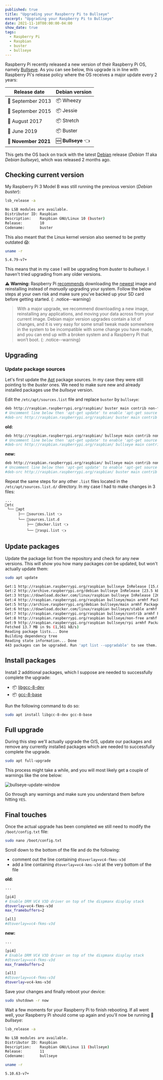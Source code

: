 ```yaml
---
published: true
title: "Upgrading your Raspberry Pi to Bullseye"
excerpt: "Upgrading your Raspberry Pi to Bullseye"
date: 2021-11-10T00:00:00-04:00
show_date: true
tags:
  - Raspberry Pi
  - Raspbian
  - buster
  - bullseye
---
```


Raspberry Pi recently released a new version of their Raspberry Pi OS, namely [Bullseye](https://www.raspberrypi.com/news/raspberry-pi-os-debian-bullseye/).
As you can see below, this upgrade is in line with Raspberry Pi's release policy where the OS receives a major update every 2 years:

| Release date   | Debian version    |
|----------------|------------|
| 📅 September 2013 | 📦 Wheezy     |
| 📅 September 2015 | 📦 Jessie     |
| 📅 August 2017    | 📦 Stretch    |
| 📅 June 2019      | 📦 Buster     |
| 📅 **November 2021**  | 🆕 **Bullseye** 👈 |

This gets the OS back on track with the latest [Debian](https://wiki.debian.org/DebianReleases#Production_Releases) release (*Debian 11* aka *Debian bullseye*), which was released 2 months ago.

## Checking current version

My Raspberry Pi 3 Model B was still running the previous version (*Debian buster*):

```bash
lsb_release -a
```

```bash
No LSB modules are available.
Distributor ID: Raspbian
Description:    Raspbian GNU/Linux 10 (buster)
Release:        10
Codename:       buster
```

This also meant that the Linux kernel version also seemed to be pretty outdated 😱:

```bash
uname -r
```

```bash
5.4.79-v7+
```

This means that in my case I will be upgrading from *buster* to *bullseye*. I haven't tried upgrading from any older versions.

⚠️ **Warning:** Raspberry Pi [recommends](https://www.raspberrypi.com/news/raspberry-pi-os-debian-bullseye/) downloading the [newest](https://www.raspberrypi.com/software/operating-systems/) image and reinstalling instead of *manually* upgrading your system. Follow the below steps at your own risk and make sure you've backed up your SD card before getting started.
{: .notice--warning}

> With a major upgrade, we recommend downloading a new image, reinstalling any applications, and moving your data across from your current image. Debian major version upgrades contain a lot of changes, and it is very easy for some small tweak made somewhere in the system to be incompatible with some change you have made, and you can end up with a broken system and a Raspberry Pi that won’t boot.
{: .notice--warning}

## Upgrading

### Update package sources

Let's first update the [Apt](https://wiki.debian.org/Apt) package sources. In my case they were still pointing to the *buster* ones. We need to make sure new and already installed packages use the *bullseye* version.

Edit the `/etc/apt/sources.list` file and replace `buster` by `bullseye`:

```bash
deb http://raspbian.raspberrypi.org/raspbian/ buster main contrib non-free rpi
# Uncomment line below then 'apt-get update' to enable 'apt-get source'
#deb-src http://raspbian.raspberrypi.org/raspbian/ buster main contrib non-free rpi
```

**old:**

```bash
deb http://raspbian.raspberrypi.org/raspbian/ bullseye main contrib non-free rpi
# Uncomment line below then 'apt-get update' to enable 'apt-get source'
#deb-src http://raspbian.raspberrypi.org/raspbian/ bullseye main contrib non-free rpi
```

**new:**

```bash
deb http://raspbian.raspberrypi.org/raspbian/ bullseye main contrib non-free rpi
# Uncomment line below then 'apt-get update' to enable 'apt-get source'
#deb-src http://raspbian.raspberrypi.org/raspbian/ buster main contrib non-free rpi
```

Repeat the same steps for any other `.list` files located in the `/etc/apt/sources.list.d/` directory. In my case I had to make changes in 3 files:

```text
...
📂etc
 └── 📂apt
      ├── 📝sources.list 👈
      └── 📂sources.list.d
          ├── 📝docker.list 👈
          └── 📝raspi.list 👈
```

## Update packages

Update the package list from the repository and check for any new versions. This will show you how many packages *can* be updated, but won't actually update them:

```bash
sudo apt update
```

```bash
Get:1 http://raspbian.raspberrypi.org/raspbian bullseye InRelease [15.0 kB]
Get:2 http://archive.raspberrypi.org/debian bullseye InRelease [23.5 kB]
Get:3 https://download.docker.com/linux/raspbian bullseye InRelease [26.7 kB]
Get:4 http://raspbian.raspberrypi.org/raspbian bullseye/main armhf Packages [13.2 MB]
Get:5 http://archive.raspberrypi.org/debian bullseye/main armhf Packages [200 kB]
Get:6 https://download.docker.com/linux/raspbian bullseye/stable armhf Packages [5,486 B]
Get:7 http://raspbian.raspberrypi.org/raspbian bullseye/contrib armhf Packages [60.2 kB]
Get:8 http://raspbian.raspberrypi.org/raspbian bullseye/non-free armhf Packages [106 kB]
Get:9 http://raspbian.raspberrypi.org/raspbian bullseye/rpi armhf Packages [1,360 B]
Fetched 13.7 MB in 9s (1,561 kB/s)
Reading package lists... Done
Building dependency tree
Reading state information... Done
443 packages can be upgraded. Run 'apt list --upgradable' to see them.
```

## Install packages

Install 2 additional packages, which I suppose are needed to successfully complete the upgrade:

- 📦 [libgcc-8-dev](https://packages.debian.org/buster/libgcc-8-dev)
- 📦 [gcc-8-base](https://packages.debian.org/buster/gcc-8-base)

Run the following command to do so:

```bash
sudo apt install libgcc-8-dev gcc-8-base
```

## Full upgrade

During this step we'll actually upgrade the O/S, update our packages and remove any currently installed packages which are needed to successfully complete the upgrade.

```bash
sudo apt full-upgrade
```

This process might take a while, and you will most likely get a couple of warnings like the one below:

![bullseye-update-window](/assets/images/bullseye-update-window.png)

Go through any warnings and make sure you understand them before hitting `YES`.

## Final touches

Once the actual upgrade has been completed we still need to modify the `/boot/config.txt` file:

```bash
sudo nano /boot/config.txt
```

Scroll down to the bottom of the file and do the following:

- comment out the line containing `dtoverlay=vc4-fkms-v3d`
- add a line containing `dtoverlay=vc4-kms-v3d` at the very bottom of the file

**old:**

```bash
...

[pi4]
# Enable DRM VC4 V3D driver on top of the dispmanx display stack
dtoverlay=vc4-fkms-v3d
max_framebuffers=2

[all]
#dtoverlay=vc4-fkms-v3d
```

**new:**

```bash
...

[pi4]
# Enable DRM VC4 V3D driver on top of the dispmanx display stack
#dtoverlay=vc4-fkms-v3d
max_framebuffers=2

[all]
#dtoverlay=vc4-fkms-v3d
dtoverlay=vc4-kms-v3d
```

Save your changes and finally reboot your device:

```bash
sudo shutdown -r now
```

Wait a few moments for your Raspberry Pi to finish rebooting. If all went well, your Raspberry Pi should come up again and you'll now be running 🎯 *bullseye*:

```bash
lsb_release -a
```

```bash
No LSB modules are available.
Distributor ID: Raspbian
Description:    Raspbian GNU/Linux 11 (bullseye)
Release:        11
Codename:       bullseye
```

```bash
uname -r
```

```bash
5.10.63-v7+
``````
